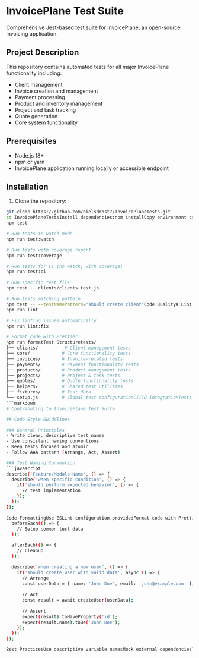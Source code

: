 # InvoicePlane Test Suite

Comprehensive Jest-based test suite for InvoicePlane, an open-source invoicing application.

## Project Description

This repository contains automated tests for all major InvoicePlane functionality including:
- Client management
- Invoice creation and management
- Payment processing
- Product and inventory management
- Project and task tracking
- Quote generation
- Core system functionality

## Prerequisites

- Node.js 18+ 
- npm or yarn
- InvoicePlane application running locally or accessible endpoint

## Installation

1. Clone the repository:
```bash
git clone https://github.com/nielsdrost7/InvoicePlaneTests.git
cd InvoicePlaneTestsInstall dependencies:npm installCopy environment configuration:cp .env.example .envUpdate .env with your InvoicePlane instance detailsRunning Tests# Run all tests
npm test

# Run tests in watch mode
npm run test:watch

# Run tests with coverage report
npm run test:coverage

# Run tests for CI (no watch, with coverage)
npm run test:ci

# Run specific test file
npm test -- clients/clients.test.js

# Run tests matching pattern
npm test -- --testNamePattern="should create client"Code Quality# Lint all test files
npm run lint

# Fix linting issues automatically
npm run lint:fix

# Format code with Prettier
npm run formatTest Structuretests/
├── clients/          # Client management tests
├── core/            # Core functionality tests
├── invoices/        # Invoice-related tests
├── payments/        # Payment functionality tests
├── products/        # Product management tests
├── projects/        # Project & task tests
├── quotes/          # Quote functionality tests
├── helpers/         # Shared test utilities
├── fixtures/        # Test data
└── setup.js         # Global test configurationCI/CD IntegrationTests run automatically on:Push to main branchPull requestsScheduled daily runsCoverage reports are generated and badges updated automatically.ContributingPlease read CONTRIBUTING.md for guidelines on:Code style standardsTest writing conventionsPull request processLicense[Add your license here]## CONTRIBUTING.md
```markdown
# Contributing to InvoicePlane Test Suite

## Code Style Guidelines

### General Principles
- Write clear, descriptive test names
- Use consistent naming conventions
- Keep tests focused and atomic
- Follow AAA pattern (Arrange, Act, Assert)

### Test Naming Convention
```javascript
describe('Feature/Module Name', () => {
  describe('when specific condition', () => {
    it('should perform expected behavior', () => {
      // test implementation
    });
  });
});

Code FormattingUse ESLint configuration providedFormat code with Prettier before committingUse 2 spaces for indentationUse single quotes for stringsAdd trailing commas in objects and arraysTest Writing StandardsStructuredescribe('User Management', () => {
  beforeEach(() => {
    // Setup common test data
  });

  afterEach(() => {
    // Cleanup
  });

  describe('when creating a new user', () => {
    it('should create user with valid data', async () => {
      // Arrange
      const userData = { name: 'John Doe', email: 'john@example.com' };
      
      // Act
      const result = await createUser(userData);
      
      // Assert
      expect(result).toHaveProperty('id');
      expect(result.name).toBe('John Doe');
    });
  });
});

Best PracticesUse descriptive variable namesMock external dependenciesTest both success and error casesUse factory functions for test dataKeep tests independent and isolatedPull Request ProcessBefore StartingCheck existing issues and PRsCreate an issue for significant changesFork the repositoryDevelopmentCreate a feature branch from mainWrite tests for new functionalityEnsure all tests passRun linting and formattingSubmitting PRWrite clear commit messagesInclude description of changesReference related issuesEnsure CI passesReview ProcessAddress reviewer feedbackKeep PR focused and atomicRebase if necessarySetting Up Development EnvironmentInstall dependencies: npm installInstall git hooks: npx husky installRun tests to verify setup: npm testCheck code quality: npm run lintTesting Commandsnpm test - Run all testsnpm run test:watch - Run in watch modenpm run test:coverage - Generate coverage reportnpm run lint - Check code qualitynpm run format - Format code
